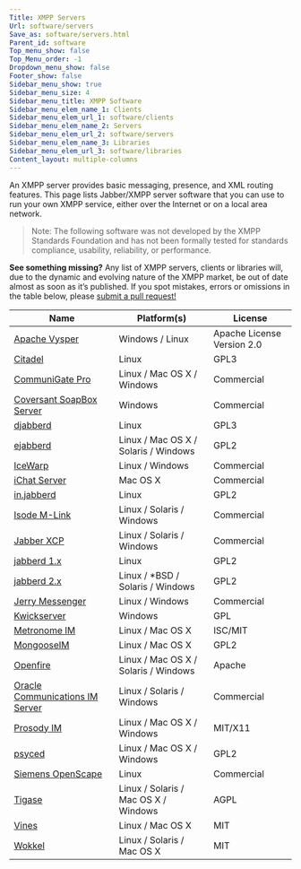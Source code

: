 ```yaml
---
Title: XMPP Servers
Url: software/servers
Save_as: software/servers.html
Parent_id: software
Top_menu_show: false
Top_Menu_order: -1
Dropdown_menu_show: false
Footer_show: false
Sidebar_menu_show: true
Sidebar_menu_size: 4
Sidebar_menu_title: XMPP Software
Sidebar_menu_elem_name_1: Clients
Sidebar_menu_elem_url_1: software/clients
Sidebar_menu_elem_name_2: Servers
Sidebar_menu_elem_url_2: software/servers
Sidebar_menu_elem_name_3: Libraries
Sidebar_menu_elem_url_3: software/libraries
Content_layout: multiple-columns
---
```


An XMPP server provides basic messaging, presence, and XML routing features. This page lists Jabber/XMPP server software that you can use to run your own XMPP service, either over the Internet or on a local area network.

> Note: The following software was not developed by the XMPP Standards Foundation and has not been formally tested for standards compliance, usability, reliability, or performance.

__See something missing?__ Any list of XMPP servers, clients or libraries will, due to the dynamic and evolving nature of the XMPP market, be out of date almost as soon as it’s published. If you spot mistakes, errors or omissions in the table below, please [submit a pull request!](https://github.com/xsf/xmpp.org)

| Name                                              | Platform(s)                          | License                    |
|---------------------------------------------------|--------------------------------------|----------------------------|
| [Apache Vysper](http://mina.apache.org)          | Windows / Linux                      | Apache License Version 2.0  |
| [Citadel](http://citadel.org)              | Linux                                | GPL3                        |
| [CommuniGate Pro](http://communigate.com)          | Linux / Mac OS X / Windows           | Commercial                  |
| [Coversant SoapBox Server](http://coversant.com)            | Windows                              | Commercial                  |
| [djabberd](http://danga.com)                | Linux                                | GPL3                        |
| [ejabberd](http://process-one.net)          | Linux / Mac OS X / Solaris / Windows | GPL2                        |
| [IceWarp](http://icewarp.com)              | Linux / Windows                      | Commercial                  |
| [iChat Server](http://apple.com)                | Mac OS X                             | Commercial                  |
| [in.jabberd](http://inetdxtra.sourceforge.net)| Linux                                | GPL2                        |
| [Isode M-Link](http://isode.com)                | Linux / Solaris / Windows            | Commercial                  |
| [Jabber XCP](http://cisco.com)                | Linux / Solaris / Windows            | Commercial                  |
| [jabberd 1.x](http://jabberd.org)              | Linux                                | GPL2                        |
| [jabberd 2.x](http://jabberd2.org)             | Linux / *BSD / Solaris / Windows     | GPL2                        |
| [Jerry Messenger](http://j-livesupport.com)        | Linux / Windows                      | Commercial                  |
| [Kwickserver](http://kwickserver.info)         | Windows                              | GPL                         |
| [Metronome IM](http://lightwitch.org/metronome) | Linux / Mac OS X                     | ISC/MIT                     |
| [MongooseIM](http://erlang-solutions.com)     | Linux / Mac OS X                     | GPL2                        |
| [Openfire](http://igniterealtime.org)       | Linux / Mac OS X / Solaris / Windows | Apache                      |
| [Oracle Communications IM Server](http://oracle.com)               | Linux / Solaris / Windows            | Commercial                  |
| [Prosody IM](http://prosody.im)               | Linux / Mac OS X / Windows           | MIT/X11                     |
| [psyced](http://psyced.org)               | Linux / Mac OS X / Windows           | GPL2                        |
| [Siemens OpenScape](http://siemens-enterprise.com)   | Linux                                | Commercial                  |
| [Tigase](http://tigase.org)               | Linux / Solaris / Mac OS X / Windows | AGPL                        |
| [Vines](http://getvines.com)             | Linux / Mac OS X                     | MIT                         |
| [Wokkel](http://wokkel.ik.nu)             | Linux / Solaris / Mac OS X           | MIT                         |

